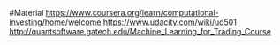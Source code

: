 #Material 
https://www.coursera.org/learn/computational-investing/home/welcome
https://www.udacity.com/wiki/ud501
http://quantsoftware.gatech.edu/Machine_Learning_for_Trading_Course